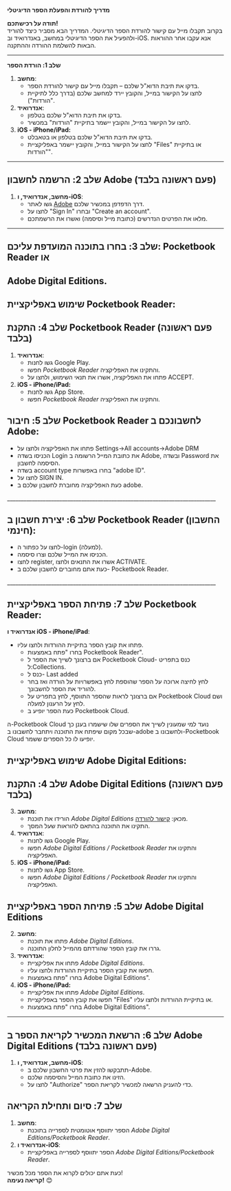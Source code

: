 **מדריך להורדת והפעלת הספר הדיגיטלי**

**תודה על רכישתכם\!**  
בקרוב תקבלו מייל עם קישור להורדת הספר הדיגיטלי. המדריך הבא מסביר כיצד להוריד ולהפעיל את הספר הדיגיטלי במחשב, באנדרואיד וב-iOS. אנא עקבו אחר ההוראות הבאות להשלמת ההורדה וההתקנה.

---

**שלב 1: הורדת הספר**

1. **מחשב**:  
   * בדקו את תיבת הדוא"ל שלכם – תקבלו מייל עם קישור להורדת הספר.  
   * לחצו על הקישור במייל, והקובץ יירד למחשב שלכם (בדרך כלל לתיקיית "הורדות").  
2. **אנדרואיד**:  
   * בדקו את תיבת הדוא"ל שלכם בטלפון.  
   * לחצו על הקישור במייל, והקובץ יישמר בתיקיית "הורדות" במכשיר.  
3. **iOS \- iPhone/iPad:**  
   * בדקו את תיבת הדוא"ל שלכם בטלפון או בטאבלט.  
   * לחצו על הקישור במייל, והקובץ יישמר באפליקציית "Files" או בתיקיית "הורדות".

---

## **שלב 2: הרשמה לחשבון Adobe (פעם ראשונה בלבד)**

1. **מחשב, אנדרואיד, ו-iOS**:  
   * גשו לאתר [Adobe](https://www.adobe.com) דרך הדפדפן במכשיר שלכם.  
   * לחצו על "Sign In" ובחרו "Create an account".  
   * מלאו את הפרטים הנדרשים (כתובת מייל וסיסמה) ואשרו את הרשמתכם.

---

## **שלב 3: בחרו בתוכנה המועדפת עליכם: Pocketbook Reader או** 

## **Adobe Digital Editions.**

## 

## 

##                 **שימוש באפליקציית Pocketbook Reader:**

## **שלב 4: התקנת Pocketbook Reader (פעם ראשונה בלבד)**

1. **אנדרואיד**:  
   * גשו לחנות Google Play.  
   * חפשו  *Pocketbook Reader* והתקינו את האפליקציה.  
   * פתחו את האפליקציה, אשרו את תנאי השימוש, ולחצו על ACCEPT.  
2. **iOS \- iPhone/iPad:**  
   * גשו לחנות App Store.  
   * חפשו  *Pocketbook Reader* והתקינו את האפליקציה.

## **שלב 5: חיבור Pocketbook Reader לחשבונכם ב Adobe:** 

* פתחו את האפליקציה ולחצו על Settings-\>All accounts-\>Adobe DRM  
* הכניסו בשדה Login את כתובת המייל הרשומה ב Adobe, ובשדה Password את הסיסמה לחשבון.  
* בשדה account type בחרו באפשרות "adobe ID".  
* לחצו על SIGN IN.  
* כעת האפליקציה מחוברת לחשבון שלכם ב adobe.

\_\_\_\_\_\_\_\_\_\_\_\_\_\_\_\_\_\_\_\_\_\_\_\_\_\_\_\_\_\_\_\_\_\_\_\_\_\_\_\_\_\_\_\_\_\_\_\_\_\_\_\_\_\_\_\_\_\_\_\_\_\_\_\_\_\_\_\_\_\_\_\_\_\_\_\_

## **שלב 6: יצירת חשבון ב Pocketbook Reader (החשבון חינמי):**

* לחצו על כפתור ה-login (למעלה).  
* הכניסו את המייל שלכם וצרו סיסמה.  
* לחצו register, אשרו את התנאים ולחצו ACTIVATE.  
* כעת אתם מחוברים לחשבון שלכם ב- Pocketbook Reader.

\_\_\_\_\_\_\_\_\_\_\_\_\_\_\_\_\_\_\_\_\_\_\_\_\_\_\_\_\_\_\_\_\_\_\_\_\_\_\_\_\_\_\_\_\_\_\_\_\_\_\_\_\_\_\_\_\_\_\_\_\_\_\_\_\_\_\_\_\_\_\_\_\_\_\_\_

## **שלב 7: פתיחת הספר באפליקציית Pocketbook Reader:**

**אנדרואיד ו iOS \- iPhone/iPad**:

* פתחו את קובץ הספר בתיקיית ההורדות ולחצו עליו.  
  * בחרו "פתח באמצעות Pocketbook Reader".  
  * אם ברצונך לשייך את הספר ל Pocketbook Cloud- כנס בתפריט ל:Collections.  
  * כנס ל- Last added  
  * לחץ לחיצה ארוכה על הספר שהוספת לחץ באפשרויות על הורדה ואז בחר להוריד את הספר לחשבונך.  
  * אם ברצונך לראות שהספר התווסף, לחץ בתפריט על Pocketbook Cloud ושם לחץ על הרענון למעלה.  
  * כעת הספר יופיע ב Pocketbook Cloud.

ה-Pocketbook Cloud נועד למי שמעונין לשייך את הספרים שלו שישמרו בענן כך שבכל מקום שיפתח את התוכנה ויתחבר לחשבונו ב-adobe ולחשבונו ב-Pocketbook Cloud יופיעו לו כל הספרים ששמר.

## 

## 

## 

##               

## 

## 

## 

## 

## 

## 

## 

##             **שימוש באפליקציית Adobe Digital Editions:**

## **שלב 4: התקנת Adobe Digital Editions (פעם ראשונה בלבד)**

3. **מחשב**:  
   * הורידו את תוכנת *Adobe Digital Editions* מכאן: [קישור להורדה](https://www.adobe.com/solutions/ebook/digital-editions/download.html).   
   * התקינו את התוכנה בהתאם להוראות שעל המסך.  
4. **אנדרואיד**:  
   * גשו לחנות Google Play.  
   * חפשו *Adobe Digital Editions /  Pocketbook Reader* והתקינו את האפליקציה.  
5. **iOS \- iPhone/iPad:**  
   * גשו לחנות App Store.  
   * חפשו *Adobe Digital Editions /  Pocketbook Reader* והתקינו את האפליקציה.

## **שלב 5: פתיחת הספר באפליקציית Adobe Digital Editions**

2. **מחשב**:  
   * פתחו את תוכנת *Adobe Digital Editions*.  
   * גררו את קובץ הספר שהורדתם מהמייל לחלון התוכנה.  
3. **אנדרואיד**:  
   * פתחו את אפליקציית *Adobe Digital Editions*.  
   * חפשו את קובץ הספר בתיקיית ההורדות ולחצו עליו.  
   * בחרו "פתח באמצעות Adobe Digital Editions".  
4. **iOS \- iPhone/iPad:**  
   * פתחו את אפליקציית *Adobe Digital Editions*.  
   * חפשו את קובץ הספר באפליקציית "Files" או בתיקיית ההורדות ולחצו עליו.  
   * בחרו "פתח באמצעות Adobe Digital Editions".

---

## **שלב 6: הרשאת המכשיר לקריאת הספר ב Adobe Digital Editions (פעם ראשונה בלבד)**

1. **מחשב, אנדרואיד, ו-iOS**:  
   * תתבקשו להזין את פרטי החשבון שלכם ב-Adobe.  
   * הזינו את כתובת המייל והסיסמה שלכם.  
   * לחצו על "Authorize" כדי להעניק הרשאה למכשיר לקריאת הספר.

## **שלב 7: סיום ותחילת הקריאה**

1. **מחשב**:  
   * הספר יתווסף אוטומטית לספרייה בתוכנת *Adobe Digital Editions/Pocketbook Reader*.  
2. **אנדרואיד ו-iOS**:  
   * הספר יתווסף לספרייה באפליקציית *Adobe Digital Editions/Pocketbook Reader*.

כעת אתם יכולים לקרוא את הספר מכל מכשיר\!  
**קריאה נעימה\!** 😊

